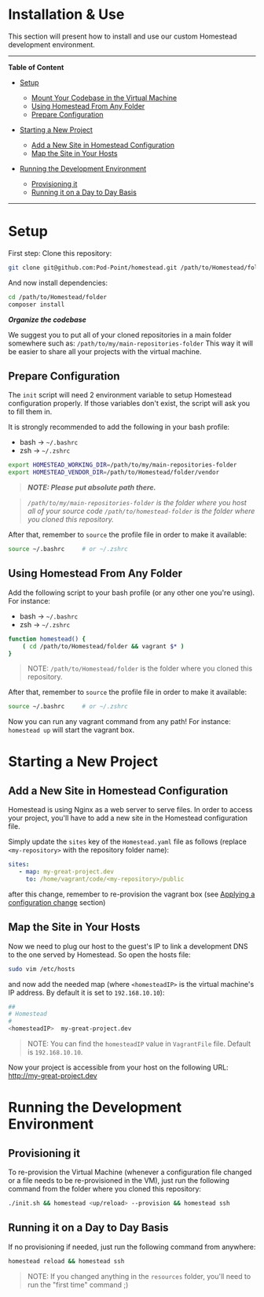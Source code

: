 # Installation & Use
This section will present how to install and use our custom Homestead development environment. 

***

**Table of Content**

* [Setup](#setup)
  * [Mount Your Codebase in the Virtual Machine](#setup--mount-the-codebase)
  * [Using Homestead From Any Folder](#setup--using-homestead-from-anywhere)
  * [Prepare Configuration](#setup--prepare-configuration)

* [Starting a New Project](#starting-a-new-project)
  * [Add a New Site in Homestead Configuration](#starting-a-new-project--add-a-new-site-in-homestead)
  * [Map the Site in Your Hosts](#starting-a-new-project--map-the-site-in-hosts)

* [Running the Development Environment](#running-the-development-environment)
  * [Provisioning it](#running-the-development-environment--provisioning-the-development-environment)
  * [Running it on a Day to Day Basis](#running-the-development-environment--running-the-development-environment-day-to-day)

***

<a id="setup"></a>
# Setup

First step: Clone this repository:
```bash
git clone git@github.com:Pod-Point/homestead.git /path/to/Homestead/folder
```

And now install dependencies:
```bash
cd /path/to/Homestead/folder
composer install 
```

***Organize the codebase***
 
We suggest you to put all of your cloned repositories in a main folder somewhere such as: `/path/to/my/main-repositories-folder`
This way it will be easier to share all your projects with the virtual machine.

<a id="setup--prepare-configuration"></a>
## Prepare Configuration

The `init` script will need 2 environment variable to setup Homestead configuration properly. If those variables don't
exist, the script will ask you to fill them in.

It is strongly recommended to add the following in your bash profile:

* bash -> `~/.bashrc`
* zsh -> `~/.zshrc`

```bash
export HOMESTEAD_WORKING_DIR=/path/to/my/main-repositories-folder
export HOMESTEAD_VENDOR_DIR=/path/to/Homestead/folder/vendor
```

> ***NOTE: Please put absolute path there.***

> *`/path/to/my/main-repositories-folder` is the folder where you host all of your source code
`/path/to/homestead-folder` is the folder where you cloned this repository.*

After that, remember to `source` the profile file in order to make it available:

```bash
source ~/.bashrc     # or ~/.zshrc
```

<a id="setup--using-homestead-from-anywhere"></a>
## Using Homestead From Any Folder

Add the following script to your bash profile (or any other one you're using). For instance:

* bash -> `~/.bashrc`
* zsh -> `~/.zshrc`


```bash
function homestead() {
    ( cd /path/to/Homestead/folder && vagrant $* )
}
```

> NOTE: `/path/to/Homestead/folder` is the folder where you cloned this repository.

After that, remember to `source` the profile file in order to make it available:

```bash
source ~/.bashrc     # or ~/.zshrc
```

Now you can run any vagrant command from any path! For instance: `homestead up` will start the vagrant box.

<a id="starting-a-new-project"></a>
# Starting a New Project

<a id="starting-a-new-project--add-a-new-site-in-homestead"></a>
## Add a New Site in Homestead Configuration

Homestead is using Nginx as a web server to serve files. In order to access your project, you'll have to add a new site in the Homestead configuration file.

Simply update the `sites` key of the `Homestead.yaml` file as follows (replace `<my-repository>` with the repository folder name):

 ```yaml
sites:
    - map: my-great-project.dev
      to: /home/vagrant/code/<my-repository>/public
```

after this change, remember to re-provision the vagrant box (see [Applying a configuration change](#box-provisioning) section) 

<a id="starting-a-new-project--map-the-site-in-hosts"></a>
## Map the Site in Your Hosts

Now we need to plug our host to the guest's IP to link a development DNS to the one served by Homestead.
So open the hosts file:

```bash
sudo vim /etc/hosts
```

and now add the needed map (where `<homesteadIP>` is the virtual machine's IP address. By default it is set to `192.168.10.10`):

```bash
##
# Homestead
#
<homesteadIP>  my-great-project.dev
```

> NOTE: You can find the `homesteadIP` value in `VagrantFile` file. Default is `192.168.10.10`.

Now your project is accessible from your host on the following URL: http://my-great-project.dev

<a id="running-the-development-environment"></a>
# Running the Development Environment

<a id="running-the-development-environment--provisioning-the-development-environment"></a>
## Provisioning it 

To re-provision the Virtual Machine (whenever a configuration file changed or a file needs to be re-provisioned in the VM),
just run the following command from the folder where you cloned this repository:

```bash
./init.sh && homestead <up/reload> --provision && homestead ssh
```

<a id="running-the-development-environment--running-the-development-environment-day-to-day"></a>
## Running it on a Day to Day Basis

If no provisioning if needed, just run the following command from anywhere:

```bash
homestead reload && homestead ssh
```
 
 > NOTE: If you changed anything in the `resources` folder, you'll need to run the "first time" command ;)
